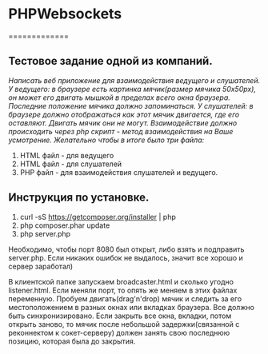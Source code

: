 <h1>PHPWebsockets</h1>
=============
<h2>Тестовое задание одной из компаний. </h2>

<cite>Написать веб приложение для взаимодействия ведущего и слушателей.
У ведущего: в браузере есть картинка мячик(размер мячика 50х50px), он
может его двигать мышкой в пределах всего окна браузера. Последние положение мячика
должно запоминаться.
У слушателей: в браузере должно отображаться как этот мячик двигается,
где его оставляют. Двигать мячик они не могут.
Взаимодействие должно происходить через php скрипт - метод
взаимодействия на Ваше усмотрение.
Желательно чтобы в итоге было три файла:
1) HTML файл - для ведущего
2) HTML файл - для слушателей
3) PHP файл - для взаимодействия слушателей и ведущего.</cite>


<h2>Инструкция по установке.</h2>

1. curl -sS https://getcomposer.org/installer | php
2. php composer.phar update
3. php server.php


Необходимо, чтобы порт 8080 был открыт, либо взять и подправить server.php.
Если никаких ошибок не выдалось, значит все хорошо и сервер заработал)

В клиентской папке запускаем broadcaster.html и сколько угодно listener.html.
Если меняли порт, то опять же меняем в этих файлах переменную.
Пробуем двигать(drag'n'drop) мячик и следить за его местоположением в разных окнах или вкладках браузера.
Все должно быть синхронизировано.
Если закрыть все окна, вкладки, потом открыть заново, то мячик после небольшой задержки(связанной с реконнектом к сокет-серверу)
должен занять свою последнюю позицию, которая была до закрытия.
